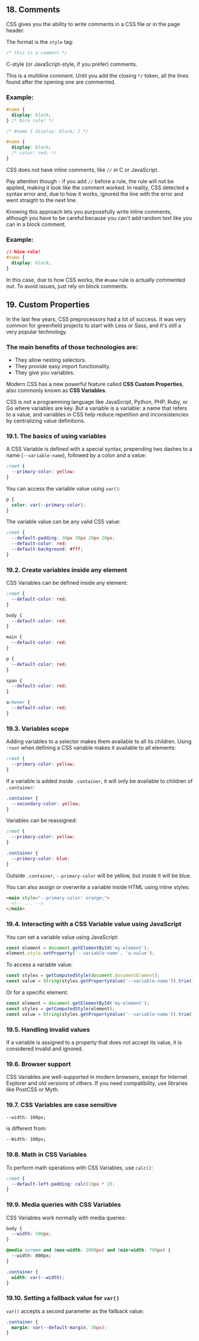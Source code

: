 ## 18. Comments
CSS gives you the ability to write comments in a CSS file or in the page header.

The format is the `style` tag:

```css
/* this is a comment */
```

C-style (or JavaScript-style, if you prefer) comments.

This is a multiline comment. Until you add the closing `*/` token, all the lines found after the opening one are commented.

### Example:

```css
#name { 
  display: block; 
} /* Nice rule! */ 

/* #name { display: block; } */

#name { 
  display: block; 
  /* color: red; */ 
} 
```

CSS does not have inline comments, like `//` in C or JavaScript.

Pay attention though - if you add `//` before a rule, the rule will not be applied, making it look like the comment worked. In reality, CSS detected a syntax error and, due to how it works, ignored the line with the error and went straight to the next line.

Knowing this approach lets you purposefully write inline comments, although you have to be careful because you can't add random text like you can in a block comment.

### Example:

```css
// Nice rule!
#name { 
  display: block; 
} 
```

In this case, due to how CSS works, the `#name` rule is actually commented out. To avoid issues, just rely on block comments.

## 19. Custom Properties

In the last few years, CSS preprocessors had a lot of success. It was very common for greenfield projects to start with Less or Sass, and it's still a very popular technology.

### The main benefits of those technologies are:
- They allow nesting selectors.
- They provide easy import functionality.
- They give you variables.

Modern CSS has a new powerful feature called **CSS Custom Properties**, also commonly known as **CSS Variables**.

CSS is not a programming language like JavaScript, Python, PHP, Ruby, or Go where variables are key. But a variable is a variable: a name that refers to a value, and variables in CSS help reduce repetition and inconsistencies by centralizing value definitions.

### 19.1. The basics of using variables

A CSS Variable is defined with a special syntax, prepending two dashes to a name (`--variable-name`), followed by a colon and a value:

```css
:root { 
  --primary-color: yellow; 
} 
```

You can access the variable value using `var()`:

```css
p { 
  color: var(--primary-color); 
} 
```

The variable value can be any valid CSS value:

```css
:root { 
  --default-padding: 30px 30px 20px 20px; 
  --default-color: red; 
  --default-background: #fff; 
} 
```

### 19.2. Create variables inside any element

CSS Variables can be defined inside any element:

```css
:root { 
  --default-color: red; 
} 

body { 
  --default-color: red; 
} 

main { 
  --default-color: red; 
} 

p { 
  --default-color: red; 
} 

span { 
  --default-color: red; 
} 

a:hover { 
  --default-color: red; 
} 
```

### 19.3. Variables scope

Adding variables to a selector makes them available to all its children. 
Using `:root` when defining a CSS variable makes it available to all elements:

```css
:root { 
  --primary-color: yellow; 
} 
```

If a variable is added inside `.container`, it will only be available to children of `.container`:

```css
.container { 
  --secondary-color: yellow; 
} 
```

Variables can be reassigned:

```css
:root { 
  --primary-color: yellow; 
} 

.container { 
  --primary-color: blue; 
} 
```

Outside `.container`, `--primary-color` will be yellow, but inside it will be blue.

You can also assign or overwrite a variable inside HTML using inline styles:

```html
<main style="--primary-color: orange;">
  <!-- ... -->
</main>
```

### 19.4. Interacting with a CSS Variable value using JavaScript

You can set a variable value using JavaScript:

```js
const element = document.getElementById('my-element');
element.style.setProperty('--variable-name', 'a-value');
```

To access a variable value:

```js
const styles = getComputedStyle(document.documentElement);
const value = String(styles.getPropertyValue('--variable-name')).trim();
```

Or for a specific element:

```js
const element = document.getElementById('my-element');
const styles = getComputedStyle(element);
const value = String(styles.getPropertyValue('--variable-name')).trim();
```

### 19.5. Handling invalid values

If a variable is assigned to a property that does not accept its value, it is considered invalid and ignored.

### 19.6. Browser support

CSS Variables are well-supported in modern browsers, except for Internet Explorer and old versions of others. If you need compatibility, use libraries like PostCSS or Myth.

### 19.7. CSS Variables are case sensitive

```css
--width: 100px;
```

is different from:

```css
--Width: 100px;
```

### 19.8. Math in CSS Variables

To perform math operations with CSS Variables, use `calc()`:

```css
:root { 
  --default-left-padding: calc(10px * 2); 
} 
```

### 19.9. Media queries with CSS Variables

CSS Variables work normally with media queries:

```css
body { 
  --width: 500px; 
} 

@media screen and (max-width: 1000px) and (min-width: 700px) { 
  --width: 800px; 
} 

.container { 
  width: var(--width); 
} 
```

### 19.10. Setting a fallback value for `var()`

`var()` accepts a second parameter as the fallback value:

```css
.container { 
  margin: var(--default-margin, 30px);
} 

